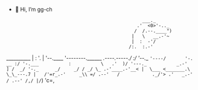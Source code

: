 - 👋 Hi, I’m gg-ch

                                                     ___._
                                                   .'  <0>'-.._
                                                  /  /.--.____")
                                                 |   \   __.-'~
                                                 |  :  -'/
                                                /:.  :.-'
__________                                     | : '. |
'--.____  '--------.______       _.----.-----./      :/
        '--.__            `'----/       '-.      __ :/
              '-.___           :           \   .'  )/
                    '---._           _.-'   ] /  _/
                         '-._      _/     _/ / _/
                             \_ .-'____.-'__< |  \___
                               <_______.\    \_\_---.7
                              |   /'=r_.-'     _\\ =/
                          .--'   /            ._/'>
                        .'   _.-'
                       / .--'
                      /,/
                      |/`)
                      'c=,
